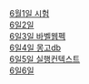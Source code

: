 <a href="https://github.com/hbsowo58/FastCampus_Summary/blob/master/README/2019-06/0601.md"> 6월1일 시험<br>
<a href="https://github.com/hbsowo58/FastCampus_Summary/blob/master/README/2019-06/0602.md"> 6일2일 <br>
<a href="https://github.com/hbsowo58/FastCampus_Summary/blob/master/README/2019-06/0603.md"> 6일3일 바벨웹펙 <br>
<a href="https://github.com/hbsowo58/FastCampus_Summary/blob/master/README/2019-06/0604.md"> 6일4일 몽고db <br>
<a href="https://github.com/hbsowo58/FastCampus_Summary/blob/master/README/2019-06/0605.md"> 6일5일 실행컨텍스트 <br>
<a href="https://github.com/hbsowo58/FastCampus_Summary/blob/master/README/2019-06/0606.md"> 6일6일  <br>